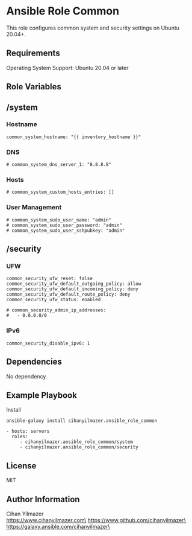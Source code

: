 Ansible Role Common
=========

This role configures common system and security settings on Ubuntu 20.04+.

Requirements
------------

Operating System Support: Ubuntu 20.04 or later

Role Variables
--------------

## /system
### Hostname
```
common_system_hostname: "{{ inventory_hostname }}"
```

### DNS
```
# common_system_dns_server_1: "8.8.8.8"
```
### Hosts
```
# common_system_custom_hosts_entries: []
```
### User Management
```
# common_system_sudo_user_name: "admin"
# common_system_sudo_user_password: "admin"
# common_system_sudo_user_sshpubkey: "admin"
```

## /security
### UFW
```
common_security_ufw_reset: false
common_security_ufw_default_outgoing_policy: allow
common_security_ufw_default_incoming_policy: deny
common_security_ufw_default_route_policy: deny
common_security_ufw_status: enabled

# common_security_admin_ip_addresses:
#   - 0.0.0.0/0
```
### IPv6
```
common_security_disable_ipv6: 1
```

Dependencies
------------

No dependency.

Example Playbook
----------------

Install
```
ansible-galaxy install cihanyilmazer.ansible_role_common
```

    - hosts: servers
      roles:
         - cihanyilmazer.ansible_role_common/system
         - cihanyilmazer.ansible_role_common/security

License
-------

MIT

Author Information
------------------

Cihan Yilmazer\
https://www.cihanyilmazer.com\
https://www.github.com/cihanyilmazer\
https://galaxy.ansible.com/cihanyilmazer\